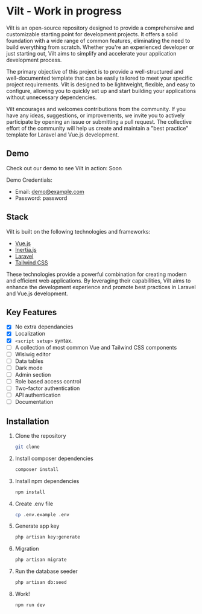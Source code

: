 # Vilt - Work in progress

Vilt is an open-source repository designed to provide a comprehensive and customizable starting point for development projects. It offers a solid foundation with a wide range of common features, eliminating the need to build everything from scratch. Whether you're an experienced developer or just starting out, Vilt aims to simplify and accelerate your application development process.

The primary objective of this project is to provide a well-structured and well-documented template that can be easily tailored to meet your specific project requirements. Vilt is designed to be lightweight, flexible, and easy to configure, allowing you to quickly set up and start building your applications without unnecessary dependencies.

Vilt encourages and welcomes contributions from the community. If you have any ideas, suggestions, or improvements, we invite you to actively participate by opening an issue or submitting a pull request. The collective effort of the community will help us create and maintain a "best practice" template for Laravel and Vue.js development.

## Demo

Check out our demo to see Vilt in action: Soon

Demo Credentials:

- Email: demo@example.com
- Password: password

## Stack

Vilt is built on the following technologies and frameworks:

- [Vue.js](https://vuejs.org/)
- [Inertia.js](https://inertiajs.com/)
- [Laravel](https://laravel.com/)
- [Tailwind CSS](https://tailwindcss.com/)

These technologies provide a powerful combination for creating modern and efficient web applications. By leveraging their capabilities, Vilt aims to enhance the development experience and promote best practices in Laravel and Vue.js development.

## Key Features
- [x] No extra dependancies
- [x] Localization
- [x] `<script setup>` syntax.
- [ ] A collection of most common Vue and Tailwind CSS components
- [ ] Wisiwig editor
- [ ] Data tables
- [ ] Dark mode
- [ ] Admin section
- [ ] Role based access control
- [ ] Two-factor authentication
- [ ] API authentication
- [ ] Documentation

## Installation
1. Clone the repository
	```sh
	git clone 
	```
2. Install composer dependencies
	```sh
	composer install
	```
3. Install npm dependencies
	```sh
	npm install
	```
4. Create .env file
	```sh
	cp .env.example .env
	```
5. Generate app key
	```sh
	php artisan key:generate
	```
6. Migration
	```sh
	php artisan migrate
	```
7. Run the database seeder
	```sh
	php artisan db:seed
	```
8. Work!
	```sh
	npm run dev
	```

